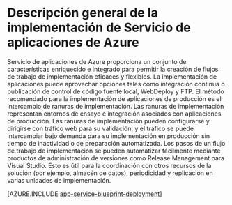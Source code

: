 <properties 
	pageTitle="Implementación de aplicaciones en Servicio de aplicaciones de Azure" 
	description="Obtenga información acerca de cómo implementar aplicaciones en el trabajo de Servicio de aplicaciones" 
	keywords="servicio de aplicaciones, servicio de aplicaciones de azure, implementar, implementación"
	services="app-service" 
	documentationCenter="" 
	authors="dariagrigoriu" 
	manager="wpickett" 
	editor=""/>

<tags 
	ms.service="app-service" 
	ms.workload="na" 
	ms.tgt_pltfrm="na" 
	ms.devlang="na" 
	ms.topic="article" 
	ms.date="02/09/2016" 
	ms.author="dariagrigoriu"/>

# Descripción general de la implementación de Servicio de aplicaciones de Azure

Servicio de aplicaciones de Azure proporciona un conjunto de características enriquecido e integrado para permitir la creación de flujos de trabajo de implementación eficaces y flexibles. La implementación de aplicaciones puede aprovechar opciones tales como integración continua o publicación de control de código fuente local, WebDeploy y FTP. El método recomendado para la implementación de aplicaciones de producción es el intercambio de ranuras de implementación. Las ranuras de implementación representan entornos de ensayo e integración asociados con aplicaciones de producción. Las ranuras de implementación pueden configurarse y dirigirse con tráfico web para su validación, y el tráfico se puede intercambiar bajo demanda para su implementación en producción sin tiempo de inactividad o de preparación automatizada. Los pasos de un flujo de trabajo de implementación se pueden automatizar fácilmente mediante productos de administración de versiones como Release Management para Visual Studio. Esto es útil para la coordinación con otros recursos de la solución (por ejemplo, almacén de datos), periodicidad y replicación en varias unidades de implementación.

[AZURE.INCLUDE [app-service-blueprint-deployment](../../includes/app-service-blueprint-deployment.md)]

<!---HONumber=AcomDC_0211_2016-->